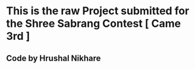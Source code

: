 # This is the raw Project submitted for the Shree Sabrang Contest [ Came 3rd ]
## Code by Hrushal Nikhare